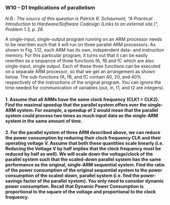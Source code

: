 ### W10 - D1 Implications of parallelism

*N.B.: The source of this question is Patrick R. Schaumont, “A Practical Introduction to Hardware/Software Codesign (Links to an external site.)“, Problem 1.3, p. 28.*


A single-input, single-output program running on an ARM processor needs to be rewritten such that it will run on three parallel ARM processors. As shown in Fig. 1.12, each ARM has its own, independent data- and instruction memory. For this particular program, it turns out that it can be easily rewritten as a sequence of three functions fA, fB and fC which are also single-input, single output. Each of these three functions can be executed on a separate ARM processor, so that we get an arrangement as shown below. The sub-functions fA, fB, and fC contain 40, 20, and 40% respectively of the instructions of the original program. You can ignore the time needed for communication of variables (out, in, t1, and t2 are integers).


#### 1. Assume that all ARMs have the same clock frequency (CLK1 = CLK2). Find the maximal speedup that the parallel system offers over the single-ARM system. For example, a speedup of 2 would mean that the parallel system could process two times as much input data as the single-ARM system in the same amount of time.


#### 2. For the parallel system of three ARM described above, we can reduce the power consumption by reducing their clock frequency CLK and their operating voltage V. Assume that both these quantities scale linearly (i.e. Reducing the Voltage V by half implies that the clock frequency must be reduced by half as well). We will scale down the voltage/clock of the parallel system such that the scaled-down parallel system has the same performance as the original, single-ARM sequential system. Find the ratio of the power consumption of the original sequential system to the power consumption of the scaled-down, parallel system (i.e. find the power-savings factor of the parallel system). You only need to consider dynamic power consumption. Recall that Dynamic Power Consumption is proportional to the square of the voltage and proportional to the clock frequency.
